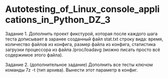 # Autotesting_of_Linux_console_applications_in_Python_DZ_3
Задание 1.
Дополнить проект фикстурой, которая после каждого шага теста дописывает в заранее созданный файл stat.txt строку вида:
время, количество файлов из конфига, размер файла из конфига, статистика загрузки процессора из файла /proc/loadavg (можно писать просто всё содержимое этого файла).

Задание 2. (дополнительное задание)
Дополнить все тесты ключом команды 7z -t (тип архива). Вынести этот параметр в конфиг.
